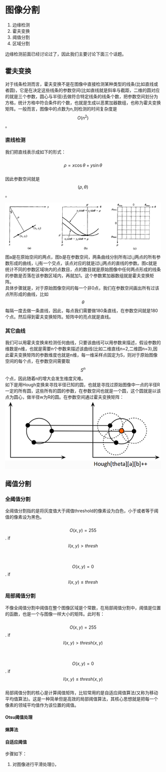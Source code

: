 # 图像分割

1. 边缘检测
2. 霍夫变换
3. 阈值分割
4. 区域分割

边缘检测前面已经讨论过了，因此我们主要讨论下面三个话题。

## 霍夫变换

对于线条检测而言，霍夫变换不是在图像中直接检测某种类型的线条\(比如直线或者圆\)，它是在决定这些线条的参数空间\(比如直线就是斜率与截距，二维的圆对应的就是三个参数，圆心与半径\)去做符合特定线条的线条个数，把参数空间划分为方格，统计方格中符合条件的个数，也就是生成以恶累加器数组，也称为霍夫变换矩阵。一般而言，图像中的点数为n,则检测的时间复杂度是$$O(n^2)$$。

### 直线检测

我们把直线表示成如下的形式：  
  $$\rho = x\cos\theta + y\sin \theta$$  
因此参数空间就是$$(\rho, \theta)$$。

![](/assets/Hough_trans.png)  
图a是在原始空间的两点，图b是在参数空间，两条曲线分别所有过i,j两点的所有参数形成的曲线，i,j有一个交点，该点对应的就是过i,j两点的直线的参数。图c就是统计不同的参数区域块内的点数目，点的数目就是原始图像中任何两点形成的线条的参数是否落在该参数区域内，再就加1。这个参数累加器数组就是霍夫变换矩阵。  
具体步骤就是，对于原始图像空间的每一个非0点，我们在参数空间画出所有过该点所形成的曲线，比如$$\theta$$每隔一度去做一条直线，因此，每点我们需要做180条直线，在参数空间就是180个点。然后得到霍夫变换矩阵。矩阵中的亮点就是直线。

### 其它曲线

我们可以用霍夫变换来检测任何曲线，只要该曲线可以用参数来描述，假设参数的维数是n维，也就是需要n个参数来描述该曲线\(比如二维直线n=2,二维圆n=3\),因此霍夫变换矩阵的参数维度也就是n维，每一维采样点固定为S，则对于原始图像空间的每个点，在参数空间需要取$$S^n$$个点，因此随着n的增大会发生维度灾难。  
如下是用Hough变换来寻找半径已知的圆，也就是寻找过原始图像中一点的半径R一定的所有圆，这些所有的圆的参数，在参数空间也就是一个圆，这个圆就是以该点为圆心，做半径w为R的圆。在参数空间通过霍夫变换矩阵：  
![](/assets/Hough_Cycle.png)

## 阈值分割

### 全阈值分割

全阈值分割指的是将灰度值大于阈值threshold的像素设为白色，小于或者等于阈值的像素设为黑色。  
  $$O(x,y) = 255$$.  if  $$I(x,y) > thresh$$  
  $$O(x,y) = 0$$.  if  $$I(x,y) \le thresh$$

### 局部阈值分割

不像全阈值分割中阈值在整个图像区域是个常数，在局部阈值分割中，阈值是位置的函数，也是一个与图像一样大小的矩阵。此时有：  
  $$O(x,y) = 255$$.  if  $$I(x,y) > thresh(x,y)$$  
  $$O(x,y) = 0$$.  if  $$I(x,y) \le thresh(x,y)$$  
局部阈值分割的核心是计算阈值矩阵，比较常用的是自适应阈值算法\(又称为移动平均值算法\)。这是一种简单但是高效的局部阈值算法，其核心思想就是把每一个像素的领域平均值作为该位置的阈值。

#### Otsu阈值处理

#### 熵算法

#### 自适应阈值

步骤如下： 

1. 对图像进行平滑处理\(\)，



